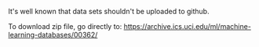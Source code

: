 It's well known that data sets shouldn't be uploaded to github.

To download zip file, go directly to: https://archive.ics.uci.edu/ml/machine-learning-databases/00362/